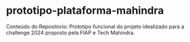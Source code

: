 # prototipo-plataforma-mahindra
 Conteúdo do Repositorio: Prototipo funcional do projeto idealizado para a challenge 2024  proposto pela FIAP e Tech Mahindra.
